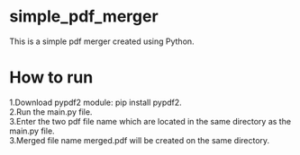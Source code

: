 # simple_pdf_merger
This is a simple pdf merger created using Python.

# How to run
1.Download pypdf2 module: pip install pypdf2.<br>
2.Run the main.py file.<br>
3.Enter the two pdf file name which are located in the same directory as the main.py file.<br>
3.Merged file name merged.pdf will be created on the same directory.<br>
